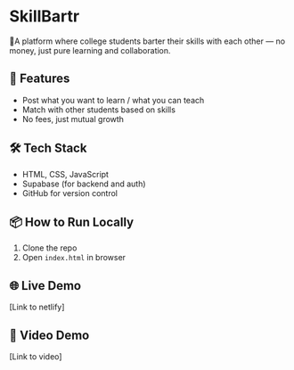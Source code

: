 # SkillBartr

🌟A platform where college students barter their skills with each other — no money, just pure learning and collaboration.

## 🚀 Features
- Post what you want to learn / what you can teach
- Match with other students based on skills
- No fees, just mutual growth

## 🛠 Tech Stack
- HTML, CSS, JavaScript
- Supabase (for backend and auth)
- GitHub for version control

## 📦 How to Run Locally
1. Clone the repo
2. Open `index.html` in browser

## 🌐 Live Demo
[Link to netlify]

## 🎥 Video Demo
[Link to video]
